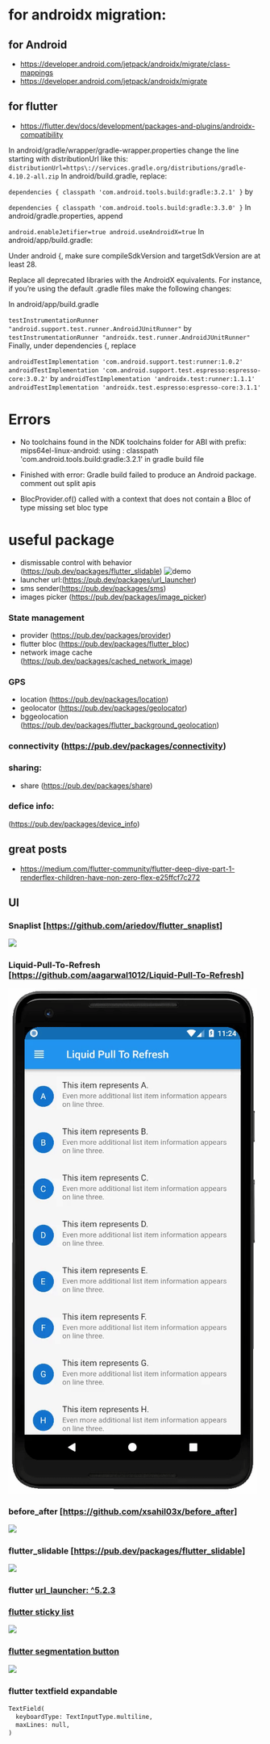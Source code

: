 
# for androidx migration:

## for Android
- https://developer.android.com/jetpack/androidx/migrate/class-mappings
- https://developer.android.com/jetpack/androidx/migrate

## for flutter
- https://flutter.dev/docs/development/packages-and-plugins/androidx-compatibility

In android/gradle/wrapper/gradle-wrapper.properties change the line starting with distributionUrl like this:
`distributionUrl=https\://services.gradle.org/distributions/gradle-4.10.2-all.zip`
In android/build.gradle, replace:

`dependencies {
    classpath 'com.android.tools.build:gradle:3.2.1'
}`
by


`dependencies {
    classpath 'com.android.tools.build:gradle:3.3.0'
}`
In android/gradle.properties, append

`android.enableJetifier=true
android.useAndroidX=true`
In android/app/build.gradle:

Under android {, make sure compileSdkVersion and targetSdkVersion are at least 28.

Replace all deprecated libraries with the AndroidX equivalents. For instance, if you’re using the default .gradle files make the following changes:

In android/app/build.gradle


`testInstrumentationRunner "android.support.test.runner.AndroidJUnitRunner"`
by
`testInstrumentationRunner "androidx.test.runner.AndroidJUnitRunner"`
Finally, under dependencies {, replace


`androidTestImplementation 'com.android.support.test:runner:1.0.2'
androidTestImplementation 'com.android.support.test.espresso:espresso-core:3.0.2'`
by
`androidTestImplementation 'androidx.test:runner:1.1.1'
androidTestImplementation 'androidx.test.espresso:espresso-core:3.1.1'`
# Errors
 - No toolchains found in the NDK toolchains folder for ABI with prefix: mips64el-linux-android:
  using : classpath 'com.android.tools.build:gradle:3.2.1' in gradle build file
  
 - Finished with error: Gradle build failed to produce an Android package.
    comment out split apis 
  -  BlocProvider.of() called with a context that does not contain a Bloc of type 
      missing set bloc type
# useful package
- dismissable control with behavior
(https://pub.dev/packages/flutter_slidable)
![demo](https://raw.githubusercontent.com/letsar/flutter_slidable/master/doc/images/slidable_overview.gif)
- launcher url:(https://pub.dev/packages/url_launcher)
- sms sender(https://pub.dev/packages/sms)
- images picker (https://pub.dev/packages/image_picker)
### State management
- provider (https://pub.dev/packages/provider)
- flutter bloc (https://pub.dev/packages/flutter_bloc)
- network image cache (https://pub.dev/packages/cached_network_image)

### GPS
 - location (https://pub.dev/packages/location)
 - geolocator (https://pub.dev/packages/geolocator)
 - bggeolocation (https://pub.dev/packages/flutter_background_geolocation)
### connectivity (https://pub.dev/packages/connectivity)
### sharing: 
  - share (https://pub.dev/packages/share)
### defice info: 
(https://pub.dev/packages/device_info)

## great posts
- https://medium.com/flutter-community/flutter-deep-dive-part-1-renderflex-children-have-non-zero-flex-e25ffcf7c272
## UI

### Snaplist [https://github.com/ariedov/flutter_snaplist]

![](https://camo.githubusercontent.com/290da53945fac576d9d362ffe40bcdf836def643/68747470733a2f2f6d656469612e67697068792e636f6d2f6d656469612f3237625448616c797765566f6332707353322f67697068792e676966)

### Liquid-Pull-To-Refresh [https://github.com/aagarwal1012/Liquid-Pull-To-Refresh]
![](https://github.com/aagarwal1012/Liquid-Pull-To-Refresh/blob/master/display/liquid.gif?raw=true)

### before_after [https://github.com/xsahil03x/before_after]

![](https://user-images.githubusercontent.com/25670178/61337576-978f1780-a853-11e9-9249-3637d0861ebb.gif)

### flutter_slidable [https://pub.dev/packages/flutter_slidable]

![](https://raw.githubusercontent.com/letsar/flutter_slidable/master/doc/images/slidable_overview.gif)

### flutter [url_launcher: ^5.2.3](https://pub.dev/packages/url_launcher#-installing-tab-)

### [flutter sticky list](https://pub.dev/packages/sticky_headers)
![](https://github.com/slightfoot/flutter_sticky_headers/raw/gh-pages/demo1.gif)

### [flutter segmentation button](https://pub.dev/packages/material_segmented_control)
![](https://github.com/beagle-barks/material_segmented_control/raw/v2-0-x/images/20190624_235551.jpg)


### flutter textfield expandable
```
TextField(
  keyboardType: TextInputType.multiline,
  maxLines: null,
)
```
